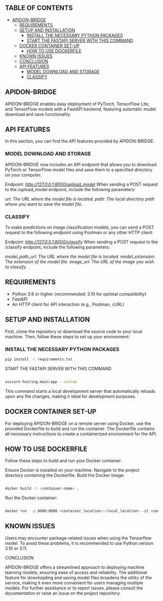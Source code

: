 ## TABLE OF CONTENTS
- [APIDON-BRIDGE](#apidon-bridge)
  - [REQUIREMENTS](#requirements)
  - [SETUP AND INSTALLATION](#setup-and-installation)
    - [INSTALL THE NECESSARY PYTHON PACKAGES](#install-the-necessary-python-packages)
    - [START THE FASTAPI SERVER WITH THIS COMMAND](#start-the-fastapi-server-with-this-command)
  - [DOCKER CONTAINER SET-UP](#docker-container-set-up)
    - [HOW TO USE DOCKERFILE](#how-to-use-dockerfile)
  - [KNOWN ISSUES](#known-issues) 
  - [CONCLUSION](#conclusion) 
  - [API FEATURES](#api-features)
    - [MODEL DOWNLOAD AND STORAGE](#model-download-and-storage)
    - [CLASSIFY](#classify)

## APIDON-BRIDGE
APIDON-BRIDGE enables easy deployment of PyTorch, TensorFlow Lite, and TensorFlow models with a FastAPI backend, featuring automatic model download and save functionality.

## API FEATURES

In this section, you can find the API features provided by APIDON-BRIDGE.

### MODEL DOWNLOAD AND STORAGE
APIDON-BRIDGE now includes an API endpoint that allows you to download PyTorch or TensorFlow model files and save them to a specified directory on your computer.

Endpoint: *http://127.0.0.1:8000/upload_model*
When sending a POST request to the /upload_model endpoint, include the following parameters:

*url: The URL where the model file is located.*
*path: The local directory path where you want to save the model file.*


### CLASSIFY
To make predictions on image classification models, you can send a POST request to the following endpoint using Postman or any other HTTP client:

Endpoint: *http://127.0.0.1:8000/classify*
When sending a POST request to the /classify endpoint, include the following parameters:

*model_path_url: The URL where the model file is located.*
*model_extension: The extension of the model file.*
*image_url: The URL of the image you wish to classify.*


## REQUIREMENTS
- Python 3.8 or higher (recommended: 3.10 for optimal compatibility)
- FastAPI
- An HTTP client for API interaction (e.g., Postman, cURL)

## SETUP AND INSTALLATION
First, clone the repository or download the source code to your local machine. Then, follow these steps to set up your environment:

### INSTALL THE NECESSARY PYTHON PACKAGES
```bash
pip install -r requirements.txt
```
START THE FASTAPI SERVER WITH THIS COMMAND
```bash

uvicorn hosting.main:app --reload
```
This command starts a local development server that automatically reloads upon any file changes, making it ideal for development purposes.

## DOCKER CONTAINER SET-UP

For deploying APIDON-BRIDGE on a remote server using Docker, use the provided Dockerfile to build and run the container. The Dockerfile contains all necessary instructions to create a containerized environment for the API.

## HOW TO USE DOCKERFILE
Follow these steps to build and run your Docker container:

Ensure Docker is installed on your machine.
Navigate to the project directory containing the Dockerfile.
Build the Docker image:
```bash

docker build -t <container-name> .
```
Run the Docker container:
```bash

docker run  -p 8000:8000 <container_location>:<local_location> -it <container-name>
```
## KNOWN ISSUES

Users may encounter package-related issues when using the Tensorflow model. To avoid these problems, it is recommended to use Python version 3.10 or 3.11.

CONCLUSION

APIDON-BRIDGE offers a streamlined approach to deploying machine learning models, ensuring ease of access and reliability. The additional feature for downloading and saving model files broadens the utility of the service, making it even more convenient for users managing multiple models. For further assistance or to report issues, please consult the documentation or raise an issue on the project repository.

